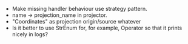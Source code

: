 * Make missing handler behaviour use strategy pattern.
* name -> projection_name in projector.
* "Coordinates" as projection origin/source whatever
* Is it better to use StrEnum for, for example, Operator so that it prints 
  nicely in logs?
